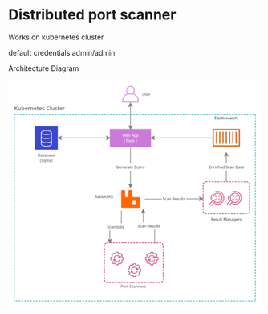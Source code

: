# Distributed port scanner
Works on kubernetes cluster

default credentials admin/admin

Architecture Diagram

<img src="/docs/images/architecture.png" alt="Architecture Diagram"/>

